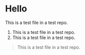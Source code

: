 # Hello
This is a test file in a test repo.

1. This is a test file in a test repo.
1. This is a test file in a test repo.

> This is a test file in a test repo.
